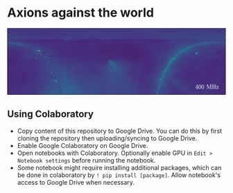 # Axions against the world

![](data/plots/show.png)

## Using Colaboratory

- Copy content of this repository to Google Drive. You can do this by first cloning the repository then uploading/syncing to Google Drive.
- Enable Google Colaboratory on Google Drive.
- Open notebooks with Colaboratory. Optionally enable GPU in `Edit > Notebook settings` before running the notebook.
- Some notebook might require installing additional packages, which can be done in colaboratory by `! pip install [package]`. Allow notebook's access to Google Drive when necessary.